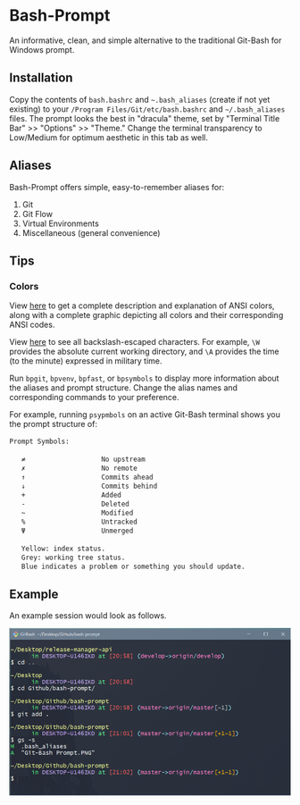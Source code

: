 # Bash-Prompt
An informative, clean, and simple alternative to the traditional Git-Bash for Windows prompt.

## Installation
Copy the contents of `bash.bashrc` and `~.bash_aliases` (create if not yet existing) to your `/Program Files/Git/etc/bash.bashrc` and `~/.bash_aliases` files. The prompt looks the best in "dracula" theme, set by "Terminal Title Bar" >> "Options" >> "Theme." Change the terminal transparency to Low/Medium for optimum aesthetic in this tab as well.

## Aliases

Bash-Prompt offers simple, easy-to-remember aliases for:
1. Git
2. Git Flow
3. Virtual Environments
4. Miscellaneous (general convenience)

## Tips
 
### Colors

View [here](https://unix.stackexchange.com/questions/124407/what-color-codes-can-i-use-in-my-ps1-prompt) to get a complete description and explanation of ANSI colors, along with a complete graphic depicting all colors and their corresponding ANSI codes.

View [here](https://www.cyberciti.biz/tips/howto-linux-unix-bash-shell-setup-prompt.html) to see all backslash-escaped characters. For example, `\W` provides the absolute current working directory, and `\A` provides the time (to the minute) expressed in military time.

Run `bpgit`, `bpvenv`, `bpfast`, or `bpsymbols` to display more information about the aliases and prompt structure. Change the alias names and corresponding commands to your preference.

For example, running `psypmbols` on an active Git-Bash terminal shows you the prompt structure of:
```
Prompt Symbols:

   ≠                   No upstream
   ✗                   No remote
   ↑                   Commits ahead
   ↓                   Commits behind
   +                   Added
   -                   Deleted
   ~                   Modified
   %                   Untracked
   Ψ                   Unmerged

   Yellow: index status.
   Grey: working tree status.
   Blue indicates a problem or something you should update.
```

## Example

An example session would look as follows. 

![GitBash](https://github.com/ByNoMeans/bash-prompt/blob/master/Git-Bash%20Prompt.png)


